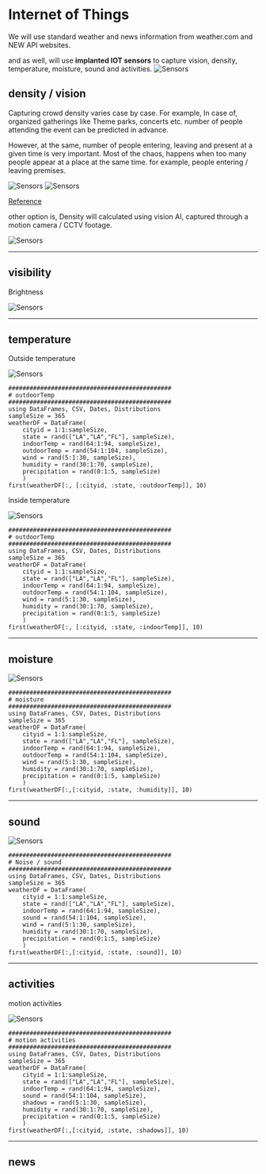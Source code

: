 # Internet of Things

We will use standard weather and news information from weather.com and NEW API websites.

and as well, will use **implanted IOT sensors** to capture vision, density, temperature, moisture, sound and activities.
![Sensors](https://github.com/AmitXShukla/HazardAhead.ai/blob/main/assets/images/sensors.jpg?raw=true)

## density / vision
Capturing crowd density varies case by case. For example, In case of, organized gatherings like Theme parks, concerts etc.
number of people attending the event can be predicted in advance.

However, at the same, number of people entering, leaving and present at a given time is very important.
Most of the chaos, happens when too many people appear at a place at the same time. for example, people entering / leaving premises.

![Sensors](https://github.com/AmitXShukla/HazardAhead.ai/blob/main/assets/images/crowd_density_model_1.png?raw=true)
![Sensors](https://github.com/AmitXShukla/HazardAhead.ai/blob/main/assets/images/crowd_density_model_2.png?raw=true)

[Reference](https://www.researchgate.net/publication/343341033_Crowd_Modeling_and_Simulation_for_Safer_Building_Design)

other option is, Density will calculated using vision AI, captured through a motion camera / CCTV footage.

![Sensors](https://github.com/AmitXShukla/HazardAhead.ai/blob/main/assets/images/crowd_density_model.png?raw=true)

---
## visibility
Brightness

![Sensors](https://github.com/AmitXShukla/HazardAhead.ai/blob/main/assets/images/sensor4.png?raw=true)

---
## temperature

Outside temperature

![Sensors](https://github.com/AmitXShukla/HazardAhead.ai/blob/main/assets/images/sensor1.png?raw=true)

```@example
##############################################
# outdoorTemp
##############################################
using DataFrames, CSV, Dates, Distributions
sampleSize = 365
weatherDF = DataFrame(
    cityid = 1:1:sampleSize, 
    state = rand(["LA","LA","FL"], sampleSize),
    indoorTemp = rand(64:1:94, sampleSize),
    outdoorTemp = rand(54:1:104, sampleSize),
    wind = rand(5:1:30, sampleSize),
    humidity = rand(30:1:70, sampleSize),
    precipitation = rand(0:1:5, sampleSize)
    )
first(weatherDF[:, [:cityid, :state, :outdoorTemp]], 10)
```

Inside temperature

![Sensors](https://github.com/AmitXShukla/HazardAhead.ai/blob/main/assets/images/sensor2.png?raw=true)

```@example
##############################################
# outdoorTemp
##############################################
using DataFrames, CSV, Dates, Distributions
sampleSize = 365
weatherDF = DataFrame(
    cityid = 1:1:sampleSize, 
    state = rand(["LA","LA","FL"], sampleSize),
    indoorTemp = rand(64:1:94, sampleSize),
    outdoorTemp = rand(54:1:104, sampleSize),
    wind = rand(5:1:30, sampleSize),
    humidity = rand(30:1:70, sampleSize),
    precipitation = rand(0:1:5, sampleSize)
    )
first(weatherDF[:, [:cityid, :state, :indoorTemp]], 10)
```
---
## moisture
![Sensors](https://github.com/AmitXShukla/HazardAhead.ai/blob/main/assets/images/sensor3.png?raw=true)

```@example
##############################################
# moisture
##############################################
using DataFrames, CSV, Dates, Distributions
sampleSize = 365
weatherDF = DataFrame(
    cityid = 1:1:sampleSize, 
    state = rand(["LA","LA","FL"], sampleSize),
    indoorTemp = rand(64:1:94, sampleSize),
    outdoorTemp = rand(54:1:104, sampleSize),
    wind = rand(5:1:30, sampleSize),
    humidity = rand(30:1:70, sampleSize),
    precipitation = rand(0:1:5, sampleSize)
    )
first(weatherDF[:,[:cityid, :state, :humidity]], 10)
```
---
## sound

![Sensors](https://github.com/AmitXShukla/HazardAhead.ai/blob/main/assets/images/sensor5.png?raw=true)
```@example
##############################################
# Noise / sound
##############################################
using DataFrames, CSV, Dates, Distributions
sampleSize = 365
weatherDF = DataFrame(
    cityid = 1:1:sampleSize, 
    state = rand(["LA","LA","FL"], sampleSize),
    indoorTemp = rand(64:1:94, sampleSize),
    sound = rand(54:1:104, sampleSize),
    wind = rand(5:1:30, sampleSize),
    humidity = rand(30:1:70, sampleSize),
    precipitation = rand(0:1:5, sampleSize)
    )
first(weatherDF[:,[:cityid, :state, :sound]], 10)
```

---
## activities
motion activities

![Sensors](https://github.com/AmitXShukla/HazardAhead.ai/blob/main/assets/images/sensor6.png?raw=true)

```@example
##############################################
# motion activities
##############################################
using DataFrames, CSV, Dates, Distributions
sampleSize = 365
weatherDF = DataFrame(
    cityid = 1:1:sampleSize, 
    state = rand(["LA","LA","FL"], sampleSize),
    indoorTemp = rand(64:1:94, sampleSize),
    sound = rand(54:1:104, sampleSize),
    shadows = rand(5:1:30, sampleSize),
    humidity = rand(30:1:70, sampleSize),
    precipitation = rand(0:1:5, sampleSize)
    )
first(weatherDF[:,[:cityid, :state, :shadows]], 10)
```
---
## news
